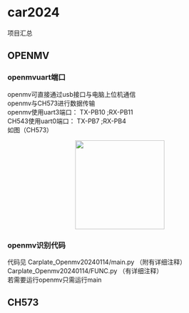 # car2024
项目汇总
## OPENMV
### openmvuart端口  

openmv可直接通过usb接口与电脑上位机通信  
openmv与CH573进行数据传输  
  openmv使用uart3端口： TX-PB10 ;RX-PB11  
  CH543使用uart0端口：  TX-PB7 ;RX-PB4  
  如图（CH573）  
  <div align=center>
  <img src="https://github.com/goodxiaoma/CAR/blob/main/%E5%AE%9E%E7%89%A9%E5%9B%BE/CH573.JPG" width="200"> 
  </div>
  
### openmv识别代码

代码见 Carplate_Openmv20240114/main.py （附有详细注释）  Carplate_Openmv20240114/FUNC.py  （有详细注释）  
若需要运行openmv只需运行main  

## CH573

